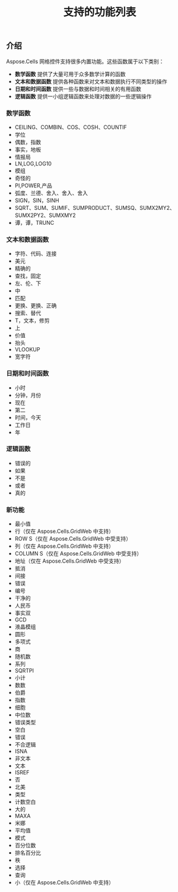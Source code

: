 ﻿---
title: 支持的功能列表
type: docs
weight: 10
url: /zh/net/list-of-supported-functions/
---
## **介绍**
Aspose.Cells 网格控件支持很多内置功能。这些函数属于以下类别：

- **数学函数** 提供了大量可用于众多数学计算的函数
- **文本和数据函数** 提供各种函数来对文本和数据执行不同类型的操作
- **日期和时间函数** 提供一些与数据和时间相关的有用函数
- **逻辑函数** 提供一小组逻辑函数来处理对数据的一些逻辑操作
### **数学函数**
- CEILING、COMBIN、COS、COSH、COUNTIF
- 学位
- 偶数，指数
- 事实，地板
- 情报局
- LN,LOG,LOG10
- 模组
- 奇怪的
- PI,POWER,产品
- 弧度、兰德、舍入、舍入、舍入
- SIGN，SIN，SINH
- SQRT、SUM、SUMIF、SUMPRODUCT、SUMSQ、SUMX2MY2、SUMX2PY2、SUMXMY2
- 谭，谭，TRUNC
### **文本和数据函数**
- 字符、代码、连接
- 美元
- 精确的
- 查找，固定
- 左、伦、下
- 中
- 匹配
- 更换、更换、正确
- 搜索、替代
- T，文本，修剪
- 上
- 价值
- 抬头
- VLOOKUP
- 宽字符
### **日期和时间函数**
- 小时
- 分钟，月份
- 现在
- 第二
- 时间，今天
- 工作日
- 年
### **逻辑函数**
- 错误的
- 如果
- 不是
- 或者
- 真的
### **新功能**
- 最小值
- 行（仅在 Aspose.Cells.GridWeb 中支持）
- ROW S（仅在 Aspose.Cells.GridWeb 中受支持）
- 列（仅在 Aspose.Cells.GridWeb 中支持）
- COLUMN S（仅在 Aspose.Cells.GridWeb 中受支持）
- 地址（仅在 Aspose.Cells.GridWeb 中受支持）
- 抵消
- 间接
- 错误
- 编号
- 干净的
- 人民币
- 事实双
- GCD
- 液晶模组
- 圆形
- 多项式
- 商
- 随机数
- 系列
- SQRTPI
- 小计
- 数数
- 伯爵
- 指数
- 细胞
- 中位数
- 错误类型
- 空白
- 错误
- 不合逻辑
- ISNA
- 非文本
- 文本
- ISREF
- 否
- 北美
- 类型
- 计数空白
- 大的
- MAXA
- 米娜
- 平均值
- 模式
- 百分位数
- 排名百分比
- 秩
- 选择
- 查询
- 小（仅在 Aspose.Cells.GridWeb 中支持）

